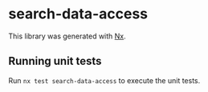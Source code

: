 # search-data-access

This library was generated with [Nx](https://nx.dev).

## Running unit tests

Run `nx test search-data-access` to execute the unit tests.
